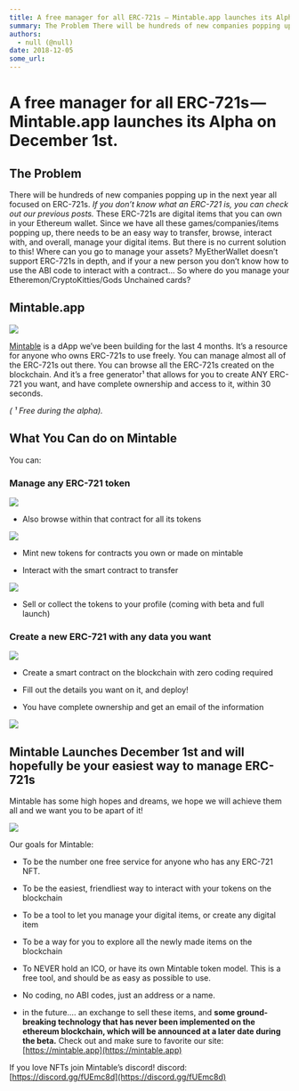 ```yaml
---
title: A free manager for all ERC-721s — Mintable.app launches its Alpha on December 1st.
summary: The Problem There will be hundreds of new companies popping up in the next year all focused on ERC-721s. If you don’t know what an ERC-721 is, you can check out our previous posts. These ERC-721s are digital items that you can own in your Ethereum wallet. Since we have all these games/companies/items popping up, there needs to be an easy way to transfer, browse, interact with, and overall, manage your digital items. But there is no current solution to this! Where can you go to manage your assets
authors:
  - null (@null)
date: 2018-12-05
some_url: 
---
```


# A free manager for all ERC-721s — Mintable.app launches its Alpha on December 1st.


## The Problem
There will be hundreds of new companies popping up in the next year all focused on ERC-721s. 
_If you don’t know what an ERC-721 is, you can check out our previous posts._
 These ERC-721s are digital items that you can own in your Ethereum wallet. Since we have all these games/companies/items popping up, there needs to be an easy way to transfer, browse, interact with, and overall, manage your digital items. But there is no current solution to this! Where can you go to manage your assets? MyEtherWallet doesn’t support ERC-721s in depth, and if your a new person you don’t know how to use the ABI code to interact with a contract… So where do you manage your Etheremon/CryptoKitties/Gods Unchained cards?

## Mintable.app

![](https://api.beta.kauri.io:443/ipfs/QmQ99dNFrhdR7CiYycAVBN3KQD2Tx5hrnouXBDjQ2nozMt)

 
[Mintable](https://mintable.app)
 is a dApp we’ve been building for the last 4 months. It’s a resource for anyone who owns ERC-721s to use freely. You can manage almost all of the ERC-721s out there. You can browse all the ERC-721s created on the blockchain. And it’s a free generator¹ that allows for you to create ANY ERC-721 you want, and have complete ownership and access to it, within 30 seconds.
 
_( ¹ Free during the alpha)._
 

## What You Can do on Mintable
You can:

### Manage any ERC-721 token

![](https://api.beta.kauri.io:443/ipfs/Qme1fZuoSbckm3ZPAJhiZtujsTbmZTzXsESvtV44cu4oWR)




 * Also browse within that contract for all its tokens

![](https://api.beta.kauri.io:443/ipfs/QmdP2XLwD9oQ4pmncr8BSK1eEHwEKHV87tn6QadCYWXKo7)




 * Mint new tokens for contracts you own or made on mintable

 * Interact with the smart contract to transfer

![](https://api.beta.kauri.io:443/ipfs/Qmb3iA92Ty1KKJyihoYptiMn6BjMSovn4STEAecc3Av7D2)




 * Sell or collect the tokens to your profile (coming with beta and full launch)

### Create a new ERC-721 with any data you want

![](https://api.beta.kauri.io:443/ipfs/QmZH3gZD5nATaGWrRkzriHXTLoF4RcK7yswMQADtwM7V9j)




 * Create a smart contract on the blockchain with zero coding required

 * Fill out the details you want on it, and deploy!

 * You have complete ownership and get an email of the information

![](https://api.beta.kauri.io:443/ipfs/QmUTQacVe5jGEKzAAdAk6Z3EXn9YcHfuhu6d4CdBCB2Td7)


## Mintable Launches December 1st and will hopefully be your easiest way to manage ERC-721s
Mintable has some high hopes and dreams, we hope we will achieve them all and we want you to be apart of it!

![](https://api.beta.kauri.io:443/ipfs/QmXjjHgemofJ7dV4Qr3STLGpFua27BDjadDoZ1aDPsbDtW)

Our goals for Mintable:



 * To be the number one free service for anyone who has any ERC-721 NFT.

 * To be the easiest, friendliest way to interact with your tokens on the blockchain

 * To be a tool to let you manage your digital items, or create any digital item

 * To be a way for you to explore all the newly made items on the blockchain

 * To NEVER hold an ICO, or have its own Mintable token model. This is a free tool, and should be as easy as possible to use.

 * No coding, no ABI codes, just an address or a name.

 * in the future…. an exchange to sell these items, and **some ground-breaking technology that has never been implemented on the ethereum blockchain, which will be announced at a later date during the beta.** 
Check out and make sure to favorite our site: 
[https://mintable.app](https://mintable.app)
 
If you love NFTs join Mintable’s discord!
discord: 
[https://discord.gg/fUEmc8d](https://discord.gg/fUEmc8d)
 
